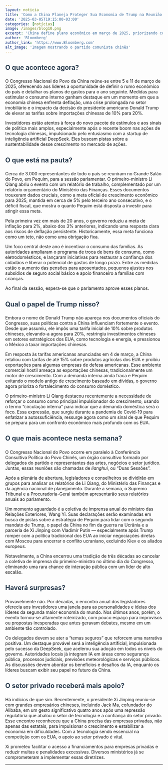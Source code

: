 ```yaml
---
layout: noticia
title: 'Como a China Planeja Proteger Sua Economia de Trump na Reunião dos Principais Legisladores'
date: '2025-03-05T19:15:00-03:00'
categories: [notícias]
image: /images/blog10.png
excerpt: 'China define plano econômico em março de 2025, priorizando consumo interno contra deflação e tarifas de 20% de Trump, com meta de 5% de crescimento e inflação a 2%.'
author: 'Bloomberg'
author_link: 'https://www.Bloomberg.com'
alt_image: 'Imagem mostrando o partido comunista chinês'
---
```


## O que acontece agora?

O Congresso Nacional do Povo da China reúne-se entre 5 e 11 de março de 2025, oferecendo aos líderes a oportunidade de definir o rumo econômico do país e detalhar os planos de gastos para o ano seguinte. Medidas para estimular o consumo interno ganham destaque em um momento em que a economia chinesa enfrenta deflação, uma crise prolongada no setor imobiliário e o impacto da decisão do presidente americano Donald Trump de elevar as tarifas sobre importações chinesas de 10% para <span class="highlight">20%</span>.

Investidores estão atentos à força do novo pacote de estímulos e aos sinais de política mais amplos, especialmente após o recente boom nas ações de tecnologia chinesas, impulsionado pelo entusiasmo com a startup de inteligência artificial DeepSeek. Eles buscam pistas sobre a sustentabilidade desse crescimento no mercado de ações.

## O que está na pauta?

Cerca de 3.000 representantes de todo o país se reuniram no Grande Salão do Povo, em Pequim, para a sessão parlamentar. O primeiro-ministro Li Qiang abriu o evento com um relatório de trabalho, complementado por um relatório orçamentário do Ministério das Finanças. Esses documentos trouxeram dados cruciais, como a meta oficial de crescimento econômico para 2025, mantida em cerca de <span class="highlight">5%</span> pelo terceiro ano consecutivo, e o déficit fiscal, que mostra o quanto Pequim está disposta a investir para atingir essa meta.

Pela primeira vez em mais de 20 anos, o governo reduziu a meta de inflação para <span class="highlight">2%</span>, abaixo dos 3% anteriores, indicando uma resposta clara aos riscos de deflação persistente. Historicamente, essa meta funciona como um teto, não como uma obrigação fixa.

Um foco central deste ano é incentivar o consumo das famílias. As autoridades ampliaram o programa de troca de bens de consumo, como eletrodomésticos, e lançaram iniciativas para restaurar a confiança dos cidadãos e liberar o potencial de gastos de longo prazo. Entre as medidas estão o aumento das pensões para aposentados, pequenos ajustes nos subsídios de seguro social básico e apoio financeiro a famílias com crianças.

Ao final da sessão, espera-se que o parlamento aprove esses planos.

## Qual o papel de Trump nisso?

Embora o nome de Donald Trump não apareça nos documentos oficiais do Congresso, suas políticas contra a China influenciam fortemente o evento. Desde que assumiu, ele impôs uma tarifa inicial de 10% sobre produtos chineses, elevando-a agora para 20%, restringiu investimentos chineses em setores estratégicos dos EUA, como tecnologia e energia, e pressionou o México a taxar importações chinesas.

Em resposta às tarifas americanas anunciadas em 4 de março, a China retaliou com tarifas de até 15% sobre produtos agrícolas dos EUA e proibiu exportações para algumas empresas de defesa americanas. Esse ambiente comercial hostil ameaça as exportações chinesas, tradicionalmente um motor de crescimento. Com a demanda interna ainda fraca e Pequim evitando o modelo antigo de crescimento baseado em dívidas, o governo agora prioriza o fortalecimento do consumo doméstico.

O primeiro-ministro Li Qiang destacou recentemente a necessidade de reforçar o consumo como principal impulsionador do crescimento, usando o termo “circulação interna” para indicar que a demanda doméstica será o foco. Essa expressão, que surgiu durante a pandemia de Covid-19 para enfatizar a autossuficiência, ressurge agora como um sinal de que Pequim se prepara para um confronto econômico mais profundo com os EUA.

## O que mais acontece nesta semana?

O Congresso Nacional do Povo ocorre em paralelo à Conferência Consultiva Política do Povo Chinês, um órgão consultivo formado por delegados do partido e representantes das artes, negócios e setor jurídico. Juntas, essas reuniões são chamadas de _lianghui_, ou “Duas Sessões”.

Após a plenária de abertura, legisladores e conselheiros se dividirão em grupos para analisar os relatórios de Li Qiang, do Ministério das Finanças e da agência nacional de planejamento. Durante a semana, o Supremo Tribunal e a Procuradoria-Geral também apresentarão seus relatórios anuais ao parlamento.

Um momento aguardado é a coletiva de imprensa anual do ministro das Relações Exteriores, Wang Yi. Suas declarações serão examinadas em busca de pistas sobre a estratégia de Pequim para lidar com o segundo mandato de Trump, o papel da China no fim da guerra na Ucrânia e a parceria de Xi Jinping com Vladimir Putin — especialmente após Trump romper com a política tradicional dos EUA ao iniciar negociações diretas com Moscou para encerrar o conflito ucraniano, excluindo Kiev e os aliados europeus.

Notavelmente, a China encerrou uma tradição de três décadas ao cancelar a coletiva de imprensa do primeiro-ministro no último dia do Congresso, eliminando uma rara chance de interação pública com um líder de alto escalão.

## Haverá surpresas?

Provavelmente não. Por décadas, o encontro anual dos legisladores oferecia aos investidores uma janela para as personalidades e ideias dos líderes da segunda maior economia do mundo. Nos últimos anos, porém, o evento tornou-se altamente roteirizado, com pouco espaço para improvisos ou propostas inesperadas que antes geravam debates, mesmo em um ambiente tão controlado.

Os delegados devem se ater a “temas seguros” que reforcem uma narrativa positiva. Um destaque provável será a inteligência artificial, impulsionada pelo sucesso da DeepSeek, que acelerou sua adoção em todos os níveis do governo. Autoridades locais já integram IA em áreas como segurança pública, processos judiciais, previsões meteorológicas e serviços públicos. As discussões devem abordar os benefícios e desafios da IA, enquanto os líderes buscam exibir seu papel no futuro da China.

## O setor privado receberá mais apoio?

Há indícios de que sim. Recentemente, o presidente Xi Jinping reuniu-se com grandes empresários chineses, incluindo Jack Ma, cofundador do Alibaba, em um gesto significativo quatro anos após uma repressão regulatória que abalou o setor de tecnologia e a confiança do setor privado. Esse encontro reconheceu que a China precisa das empresas privadas, não apenas das estatais, para impulsionar o crescimento e estabilizar a economia em dificuldades. Com a tecnologia sendo essencial na competição com os EUA, o apoio ao setor privado é vital.

Xi prometeu facilitar o acesso a financiamentos para empresas privadas e reduzir multas e penalidades excessivas. Diversos ministérios já se comprometeram a implementar essas diretrizes.

---

<style>
h1, h2 {
    color: #2c3e50;
    padding-bottom: 5px;
}
</style>

